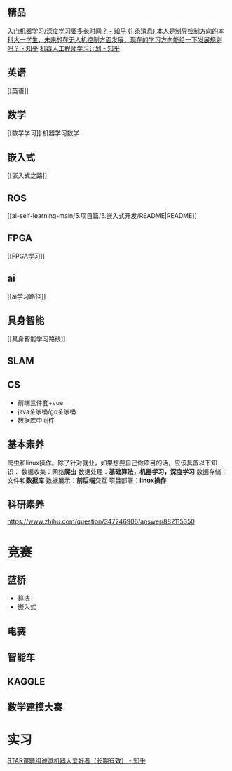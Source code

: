 ## 精品
[入门机器学习/深度学习要多长时间？ - 知乎](https://www.zhihu.com/question/447064746/answer/3204309014)
[(1 条消息) 本人是制导控制方向的本科大一学生，未来想在无人机控制方面发展，现在的学习方向能给一下发展规划吗？ - 知乎](https://www.zhihu.com/question/523387995/answer/2785702688)
[机器人工程师学习计划 - 知乎](https://zhuanlan.zhihu.com/p/22266788)
## 英语
[[英语]]
## 数学
[[数学学习]]
机器学习数学
## 嵌入式
[[嵌入式之路]]
## ROS
[[ai-self-learning-main/5.项目篇/5.嵌入式开发/README|README]]
## FPGA
[[FPGA学习]]
## ai
[[ai学习路径]]
## 具身智能
[[具身智能学习路线]]
## SLAM

## CS
- 前端三件套+vue
- java全家桶/go全家桶
- 数据库中间件
## 基本素养
爬虫和linux操作。除了针对就业，如果想要自己做项目的话，应该具备以下知识：
数据收集：网络**爬虫**
数据处理：**基础算法，机器学习，深度学习**
数据存储：文件和**数据库**
数据展示：**前后端**交互
项目部署：**linux操作**
## 科研素养
https://www.zhihu.com/question/347246906/answer/882115350

# 竞赛
## 蓝桥
- 算法
- 嵌入式
## 电赛
## 智能车
## KAGGLE
## 数学建模大赛
# 实习
[STAR课题组诚邀机器人爱好者（长期有效） - 知乎](https://zhuanlan.zhihu.com/p/681286732)